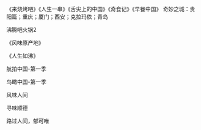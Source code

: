 《来烧烤吧》《人生一串》《舌尖上的中国》《奇食记》《早餐中国》
奇妙之城：贵阳篇；重庆；厦门；西安；克拉玛依；青岛

沸腾吧火锅2

《风味原产地》

《人生如沸》

航拍中国-第一季

鸟瞰中国-第一季

风味人间

寻味顺德


路过人间，郁可唯